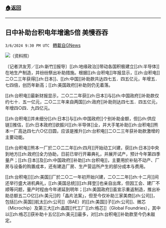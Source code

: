 ###  [:house:返回](README.md)
---


## 日中补助台积电年增逾5倍 美慢吞吞
`3/6/2024 9:30 PM UTC ` [轉載自GNews](https://gnews.org/articles/2371869)

![](https://img.ltn.com.tw/Upload/business/page/800/2024/03/07/92.jpg "")（资料照）

〔记者洪友芳／[[zh:新竹]]报导〕[[zh:地缘政治]]带动各国积极建立[[zh:半导体]]在地生产制造，并纷纷祭出补助措施。根据[[zh:台积电]]年报显示，[[zh:台积电]]二○二三年获得[[zh:日本]]、[[zh:中国]]补助款共达四七五．四五亿元，年增五．七四倍，创历年新高；[[zh:美国政府]]补助则仍无着落。

[[zh:台积电]]最新财报显示，二○二二年获[[zh:日本]]与[[zh:中国政府]]补助款仅约七十．五一亿元，二○二三年来自两国[[zh:政府]]补助则达四七五．四五亿元，年增四○四．九四亿元。

[[zh:台积电]]并未细分[[zh:日本]]与[[zh:中国政府]]个别补助金额，但[[zh:供应链]]推估，[[zh:日本政府]]欲振兴[[zh:半导体]]业，并大手笔补助[[zh:台积电]]熊本一厂高达四七六○亿日圆，应该是推升[[zh:台积电]]二○二三年获补助款激增的主要动能。

[[zh:台积电]]熊本一厂於二○二二年[[zh:四月]]开始动工兴建，获[[zh:日本]]中央到地方[[zh:政府]]全力协助，日前已举行开幕典礼，并展开试产，预计今年第四季量产；[[zh:日本]]及[[zh:中国政府]]补助[[zh:台积电]]，主要用於补贴不动产、厂房与设备的购置成本，还有建造厂房、生产营运所产生的部分成本与费用。

[[zh:台积电]][[zh:美国]]厂於二○二一年初开始兴建，二○二二年[[zh:十二月]]间还举行盛大进机典礼，[[zh:美国总统]][[zh:拜登]]也亲自出席，但因工会、建厂不顺等问题，量产时程由今年递延到明年；[[zh:美国政府]]虽宣示重返制造，推出补助总额五二○亿[[zh:美元]]的「晶片法案」，但至今仅补助三家美商[[zh:公司]]，包括[[zh:英国]]航太[[zh:公司]]（BAE）的[[zh:美国]]子[[zh:公司]]、微芯（Microchip）及第三大[[zh:晶圆]]代工厂[[zh:格芯]]（Global Foundries），其中以[[zh:格芯]]获补助十五亿[[zh:美元]]最多，对[[zh:台积电]]补助款至今仍未敲定。
